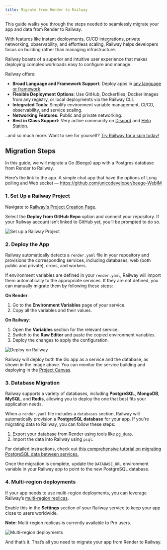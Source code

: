 ```yaml
---
title: Migrate from Render to Railway
---
```


This guide walks you through the steps needed to seamlessly migrate your app and data from Render to Railway.

With features like instant deployments, CI/CD integrations, private networking, observability, and effortless scaling, Railway helps developers focus on building rather than managing infrastructure.

Railway boasts of a superior and intuitive user experience that makes deploying complex workloads easy to configure and manage.

Railway offers:

- **Broad Language and Framework Support**: Deploy apps in [any language or framework](https://docs.railway.com/guides/languages-frameworks).
- **Flexible Deployment Options**: Use GitHub, Dockerfiles, Docker images from any registry, or local deployments via the Railway CLI.
- **Integrated Tools**: Simplify environment variable management, CI/CD, observability, and service scaling.
- **Networking Features:** Public and private networking.
- **Best in Class Support:** Very active community on [Discord](https://discord.gg/railway) and [Help Station](https://help.railway.com/).

..and so much more. Want to see for yourself? [Try Railway for a spin today!](https://railway.com/new)

## Migration Steps

In this guide, we will migrate a Go (Beego) app with a Postgres database from Render to Railway. 

Here’s the link to the app. A simple chat app that have the options of Long polling and Web socket — https://github.com/unicodeveloper/beego-WebIM 

### 1. Set Up a Railway Project

Navigate to [Railway's Project Creation Page](https://railway.com/new). 

Select the **Deploy from GitHub Repo** option and connect your repository. If your Railway account isn’t linked to GitHub yet, you’ll be prompted to do so.

![Set up a Railway Project](https://res.cloudinary.com/railway/image/upload/v1736366540/newproject_ljvsqp.png)

### 2. Deploy the App

Railway automatically detects a `render.yaml` file in your repository and provisions the corresponding services, including databases, web (both public and private), crons, and workers.

If environment variables are defined in your `render.yaml`, Railway will import them automatically to the appropriate services. If they are not defined, you can manually migrate them by following these steps:

**On Render**:

1. Go to the **Environment Variables** page of your service.
2. Copy all the variables and their values.

**On Railway**:

1. Open the **Variables** section for the relevant service.
2. Switch to the **Raw Editor** and paste the copied environment variables.
3. Deploy the changes to apply the configuration.

![Deploy on Railway](https://res.cloudinary.com/railway/image/upload/v1736366539/deployapp_rlhvzx.png)

Railway will deploy both the Go app as a service and the database, as shown in the image above. You can monitor the service building and deploying in the [Project Canvas](https://docs.railway.com/guides/projects#project-canvas).

### 3. Database Migration

Railway supports a variety of databases, including **PostgreSQL**, **MongoDB**, **MySQL**, and **Redis**, allowing you to deploy the one that best fits your application needs.

When a `render.yaml` file includes a `databases` section, Railway will automatically provision a **PostgreSQL database** for your app. If you're migrating data to Railway, you can follow these steps:

1. Export your database from Render using tools like `pg_dump`.
2. Import the data into Railway using `psql`.

For detailed instructions, check out [this comprehensive tutorial on migrating PostgreSQL data between services.](https://blog.railway.com/p/postgre-backup)

Once the migration is complete, update the `DATABASE_URL` environment variable in your Railway app to point to the new PostgreSQL database.

### 4. Multi-region deployments

If your app needs to use multi-region deployments, you can leverage Railway’s [multi-region replicas](https://docs.railway.com/reference/scaling#multi-region-replicas). 

Enable this in the **Settings** section of your Railway service to keep your app close to users worldwide.

**Note:** Multi-region replicas is currently available to Pro users.

![Multi-region deployments](https://res.cloudinary.com/railway/image/upload/v1736366540/multiregiondeployments_pojcyf.png)

And that’s it. That’s all you need to migrate your app from Render to Railway.